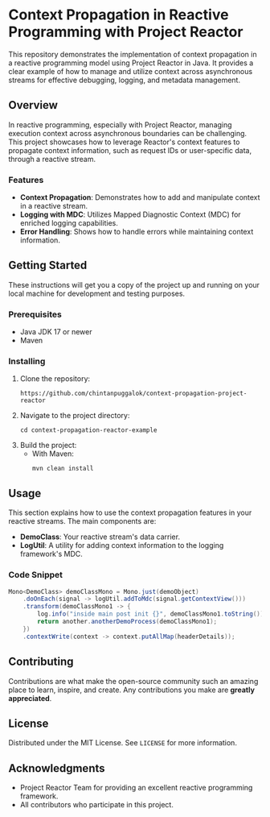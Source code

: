 # Context Propagation in Reactive Programming with Project Reactor

This repository demonstrates the implementation of context propagation in a reactive programming model using Project Reactor in Java. It provides a clear example of how to manage and utilize context across asynchronous streams for effective debugging, logging, and metadata management.

## Overview

In reactive programming, especially with Project Reactor, managing execution context across asynchronous boundaries can be challenging. This project showcases how to leverage Reactor's context features to propagate context information, such as request IDs or user-specific data, through a reactive stream.

### Features

- **Context Propagation**: Demonstrates how to add and manipulate context in a reactive stream.
- **Logging with MDC**: Utilizes Mapped Diagnostic Context (MDC) for enriched logging capabilities.
- **Error Handling**: Shows how to handle errors while maintaining context information.

## Getting Started

These instructions will get you a copy of the project up and running on your local machine for development and testing purposes.

### Prerequisites

- Java JDK 17 or newer
- Maven

### Installing

1. Clone the repository:
   ```shell
   https://github.com/chintanpuggalok/context-propagation-project-reactor
   ```
2. Navigate to the project directory:
   ```shell
   cd context-propagation-reactor-example
   ```
3. Build the project:
    - With Maven:
      ```shell
      mvn clean install
      ```

## Usage

This section explains how to use the context propagation features in your reactive streams. The main components are:

- **DemoClass**: Your reactive stream's data carrier.
- **LogUtil**: A utility for adding context information to the logging framework's MDC.

### Code Snippet

```java
Mono<DemoClass> demoClassMono = Mono.just(demoObject)
    .doOnEach(signal -> logUtil.addToMdc(signal.getContextView()))
    .transform(demoClassMono1 -> {
        log.info("inside main post init {}", demoClassMono1.toString());
        return another.anotherDemoProcess(demoClassMono1);
    })
    .contextWrite(context -> context.putAllMap(headerDetails));
```

## Contributing

Contributions are what make the open-source community such an amazing place to learn, inspire, and create. Any contributions you make are **greatly appreciated**.

## License

Distributed under the MIT License. See `LICENSE` for more information.

## Acknowledgments

- Project Reactor Team for providing an excellent reactive programming framework.
- All contributors who participate in this project.

```

